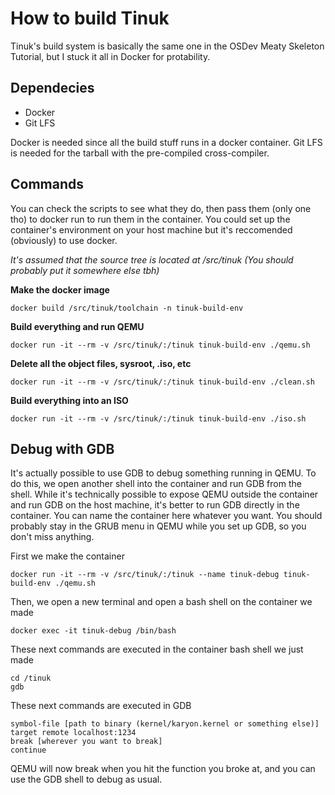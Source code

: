# How to build Tinuk

Tinuk's build system is basically the same one in the OSDev Meaty Skeleton Tutorial, but I stuck it all in Docker for protability.

## Dependecies
* Docker
* Git LFS

Docker is needed since all the build stuff runs in a docker container. Git LFS is needed for the tarball with the pre-compiled cross-compiler.

## Commands

You can check the scripts to see what they do, then pass them (only one tho) to docker run to run them in the container. You could set up the container's environment on your host machine but it's reccomended (obviously) to use docker.

*It's assumed that the source tree is located at /src/tinuk (You should probably put it somewhere else tbh)*

**Make the docker image**

`docker build /src/tinuk/toolchain -n tinuk-build-env`

**Build everything and run QEMU**

`docker run -it --rm -v /src/tinuk/:/tinuk tinuk-build-env ./qemu.sh`

**Delete all the object files, sysroot, .iso, etc**

`docker run -it --rm -v /src/tinuk/:/tinuk tinuk-build-env ./clean.sh`

**Build everything into an ISO**

`docker run -it --rm -v /src/tinuk/:/tinuk tinuk-build-env ./iso.sh`

## Debug with GDB

It's actually possible to use GDB to debug something running in QEMU. To do this, we open another shell into the container and run GDB from the shell. While it's technically possible to expose QEMU outside the container and run GDB on the host machine, it's better to run GDB directly in the container. You can name the container here whatever you want. You should probably stay in the GRUB menu in QEMU while you set up GDB, so you don't miss anything.


First we make the container
```
docker run -it --rm -v /src/tinuk/:/tinuk --name tinuk-debug tinuk-build-env ./qemu.sh
```
Then, we open a new terminal and open a bash shell on the container we made
```
docker exec -it tinuk-debug /bin/bash
```
These next commands are executed in the container bash shell we just made
```
cd /tinuk
gdb
```
These next commands are executed in GDB
```
symbol-file [path to binary (kernel/karyon.kernel or something else)]
target remote localhost:1234
break [wherever you want to break]
continue
```
QEMU will now break when you hit the function you broke at, and you can use the GDB shell to debug as usual.